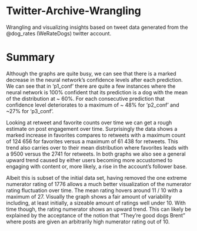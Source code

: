 # Twitter-Archive-Wrangling
Wrangling and visualizing insights based on tweet data generated from the @dog_rates (WeRateDogs) twitter account.

# Summary

Although the graphs are quite busy, we can see that there is a marked decrease in the neural network’s confidence 
levels after each prediction. We can see that in ‘p1_conf’ there are quite a few instances where the neural network
is 100% confident that its prediction is a dog with the mean of the distribution at ~ 60%. For each consecutive prediction 
that confidence level deteriorates to a maximum of ~ 48% for ‘p2_conf’ and ~27% for ‘p3_conf’.

Looking at retweet and favorite counts over time we can get a rough estimate on post engagement over time. Surprisingly 
the data shows a marked increase in favorites compares to retweets with a maximum count of 124 656 for favorites versus a 
maximum of 61 438 for retweets. This trend also carries over to their mean distribution where favorites leads with a 9500 
versus the 2741 for retweets. In both graphs we also see a general upward trend caused by either users becoming more accustomed 
to engaging with content or, more likely, a rise in the account’s follower base.

Albeit this is subset of the initial data set, having removed the one extreme numerator rating of 1776 allows a much better 
visualization of the numerator rating fluctuation over time. The mean rating hovers around 11 / 10 with a maximum of 27. Visually 
the graph shows a fair amount of variability including, at least initially, a sizeable amount of ratings well under 10. With time 
though, the rating numerator shows an upward trend. This can likely be explained by the acceptance of the notion that 
“They’re good dogs Brent” where posts are given an arbitrarily high numerator rating out of 10.
